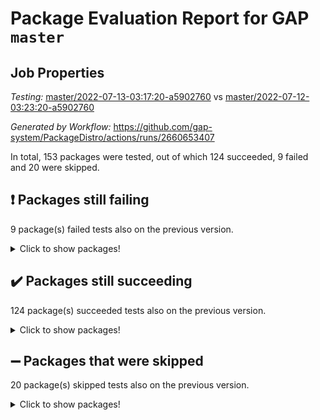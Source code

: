 # Package Evaluation Report for GAP `master`

## Job Properties

*Testing:* [master/2022-07-13-03:17:20-a5902760](https://github.com/gap-system/PackageDistro/blob/data/reports/master/2022-07-13-03:17:20-a5902760) vs [master/2022-07-12-03:23:20-a5902760](https://github.com/gap-system/PackageDistro/blob/data/reports/master/2022-07-12-03:23:20-a5902760)

*Generated by Workflow:* https://github.com/gap-system/PackageDistro/actions/runs/2660653407

In total, 153 packages were tested, out of which 124 succeeded, 9 failed and 20 were skipped.

## :exclamation: Packages still failing

9 package(s) failed tests also on the previous version.
<details><summary>Click to show packages!</summary>

- francy 1.2.4 [(failure)](https://github.com/gap-system/PackageDistro/runs/7313640530?check_suite_focus=true)
- hap 1.44 [(failure)](https://github.com/gap-system/PackageDistro/runs/7313641089?check_suite_focus=true)
- packagemanager 1.2 [(failure)](https://github.com/gap-system/PackageDistro/runs/7313642881?check_suite_focus=true)
- qpa 1.33 [(failure)](https://github.com/gap-system/PackageDistro/runs/7313643133?check_suite_focus=true)
- rcwa 4.6.4 [(failure)](https://github.com/gap-system/PackageDistro/runs/7313643223?check_suite_focus=true)
- recog 1.3.2 [(failure)](https://github.com/gap-system/PackageDistro/runs/7313643303?check_suite_focus=true)
- semigroups 4.0.0 [(failure)](https://github.com/gap-system/PackageDistro/runs/7313643505?check_suite_focus=true)
- ugaly 4.0.2 [(failure)](https://github.com/gap-system/PackageDistro/runs/7313644583?check_suite_focus=true)
- yangbaxter 0.10.0 [(failure)](https://github.com/gap-system/PackageDistro/runs/7313645008?check_suite_focus=true)
</details>

## :heavy_check_mark: Packages still succeeding

124 package(s) succeeded tests also on the previous version.
<details><summary>Click to show packages!</summary>

- ace 5.4 [(success)](https://github.com/gap-system/PackageDistro/runs/7313638347?check_suite_focus=true)
- aclib 1.3.2 [(success)](https://github.com/gap-system/PackageDistro/runs/7313638391?check_suite_focus=true)
- agt 0.2 [(success)](https://github.com/gap-system/PackageDistro/runs/7313638438?check_suite_focus=true)
- alnuth 3.2.1 [(success)](https://github.com/gap-system/PackageDistro/runs/7313638489?check_suite_focus=true)
- anupq 3.2.6 [(success)](https://github.com/gap-system/PackageDistro/runs/7313638538?check_suite_focus=true)
- atlasrep 2.1.2 [(success)](https://github.com/gap-system/PackageDistro/runs/7313638573?check_suite_focus=true)
- autodoc 2022.07.10 [(success)](https://github.com/gap-system/PackageDistro/runs/7313638608?check_suite_focus=true)
- automata 1.15 [(success)](https://github.com/gap-system/PackageDistro/runs/7313638653?check_suite_focus=true)
- automgrp 1.3.2 [(success)](https://github.com/gap-system/PackageDistro/runs/7313638685?check_suite_focus=true)
- autpgrp 1.10.2 [(success)](https://github.com/gap-system/PackageDistro/runs/7313638719?check_suite_focus=true)
- cap 2022.06-05 [(success)](https://github.com/gap-system/PackageDistro/runs/7313638759?check_suite_focus=true)
- caratinterface 2.3.3 [(success)](https://github.com/gap-system/PackageDistro/runs/7313638804?check_suite_focus=true)
- cddinterface 2020.06.24 [(success)](https://github.com/gap-system/PackageDistro/runs/7313638833?check_suite_focus=true)
- circle 1.6.5 [(success)](https://github.com/gap-system/PackageDistro/runs/7313638867?check_suite_focus=true)
- classicpres 1.22 [(success)](https://github.com/gap-system/PackageDistro/runs/7313638951?check_suite_focus=true)
- cohomolo 1.6.10 [(success)](https://github.com/gap-system/PackageDistro/runs/7313638981?check_suite_focus=true)
- congruence 1.2.4 [(success)](https://github.com/gap-system/PackageDistro/runs/7313639021?check_suite_focus=true)
- corelg 1.56 [(success)](https://github.com/gap-system/PackageDistro/runs/7313639045?check_suite_focus=true)
- crime 1.6 [(success)](https://github.com/gap-system/PackageDistro/runs/7313639074?check_suite_focus=true)
- crisp 1.4.5 [(success)](https://github.com/gap-system/PackageDistro/runs/7313639125?check_suite_focus=true)
- crypting 0.10 [(success)](https://github.com/gap-system/PackageDistro/runs/7313639183?check_suite_focus=true)
- cryst 4.1.24 [(success)](https://github.com/gap-system/PackageDistro/runs/7313639256?check_suite_focus=true)
- crystcat 1.1.9 [(success)](https://github.com/gap-system/PackageDistro/runs/7313639314?check_suite_focus=true)
- ctbllib 1.3.4 [(success)](https://github.com/gap-system/PackageDistro/runs/7313639375?check_suite_focus=true)
- cubefree 1.19 [(success)](https://github.com/gap-system/PackageDistro/runs/7313639428?check_suite_focus=true)
- curlinterface 2.2.2 [(success)](https://github.com/gap-system/PackageDistro/runs/7313639497?check_suite_focus=true)
- cvec 2.7.5 [(success)](https://github.com/gap-system/PackageDistro/runs/7313639545?check_suite_focus=true)
- datastructures 0.2.7 [(success)](https://github.com/gap-system/PackageDistro/runs/7313639596?check_suite_focus=true)
- deepthought 1.0.5 [(success)](https://github.com/gap-system/PackageDistro/runs/7313639663?check_suite_focus=true)
- design 1.7 [(success)](https://github.com/gap-system/PackageDistro/runs/7313639716?check_suite_focus=true)
- difsets 2.3.1 [(success)](https://github.com/gap-system/PackageDistro/runs/7313639800?check_suite_focus=true)
- digraphs 1.5.3 [(success)](https://github.com/gap-system/PackageDistro/runs/7313639857?check_suite_focus=true)
- edim 1.3.5 [(success)](https://github.com/gap-system/PackageDistro/runs/7313639921?check_suite_focus=true)
- example 4.3.1 [(success)](https://github.com/gap-system/PackageDistro/runs/7313639973?check_suite_focus=true)
- factint 1.6.3 [(success)](https://github.com/gap-system/PackageDistro/runs/7313640041?check_suite_focus=true)
- ferret 1.0.8 [(success)](https://github.com/gap-system/PackageDistro/runs/7313640106?check_suite_focus=true)
- fga 1.4.0 [(success)](https://github.com/gap-system/PackageDistro/runs/7313640192?check_suite_focus=true)
- fining 1.5 [(success)](https://github.com/gap-system/PackageDistro/runs/7313640251?check_suite_focus=true)
- float 1.0.3 [(success)](https://github.com/gap-system/PackageDistro/runs/7313640310?check_suite_focus=true)
- format 1.4.3 [(success)](https://github.com/gap-system/PackageDistro/runs/7313640355?check_suite_focus=true)
- forms 1.2.8 [(success)](https://github.com/gap-system/PackageDistro/runs/7313640390?check_suite_focus=true)
- fplsa 1.2.5 [(success)](https://github.com/gap-system/PackageDistro/runs/7313640445?check_suite_focus=true)
- fr 2.4.8 [(success)](https://github.com/gap-system/PackageDistro/runs/7313640492?check_suite_focus=true)
- fwtree 1.3 [(success)](https://github.com/gap-system/PackageDistro/runs/7313640574?check_suite_focus=true)
- gbnp 1.0.5 [(success)](https://github.com/gap-system/PackageDistro/runs/7313640624?check_suite_focus=true)
- generalizedmorphismsforcap 2022.05-01 [(success)](https://github.com/gap-system/PackageDistro/runs/7313640684?check_suite_focus=true)
- genss 1.6.6 [(success)](https://github.com/gap-system/PackageDistro/runs/7313640739?check_suite_focus=true)
- gradedringforhomalg 2022.06-01 [(success)](https://github.com/gap-system/PackageDistro/runs/7313640797?check_suite_focus=true)
- grape 4.8.5 [(success)](https://github.com/gap-system/PackageDistro/runs/7313640843?check_suite_focus=true)
- groupoids 1.69 [(success)](https://github.com/gap-system/PackageDistro/runs/7313640887?check_suite_focus=true)
- grpconst 2.6.2 [(success)](https://github.com/gap-system/PackageDistro/runs/7313640944?check_suite_focus=true)
- guarana 0.96.3 [(success)](https://github.com/gap-system/PackageDistro/runs/7313640985?check_suite_focus=true)
- guava 3.16 [(success)](https://github.com/gap-system/PackageDistro/runs/7313641035?check_suite_focus=true)
- hapcryst 0.1.14 [(success)](https://github.com/gap-system/PackageDistro/runs/7313641134?check_suite_focus=true)
- hecke 1.5.3 [(success)](https://github.com/gap-system/PackageDistro/runs/7313641176?check_suite_focus=true)
- help 3.5 [(success)](https://github.com/gap-system/PackageDistro/runs/7313641220?check_suite_focus=true)
- idrel 2.44 [(success)](https://github.com/gap-system/PackageDistro/runs/7313641255?check_suite_focus=true)
- images 1.3.1 [(success)](https://github.com/gap-system/PackageDistro/runs/7313641282?check_suite_focus=true)
- intpic 0.3.0 [(success)](https://github.com/gap-system/PackageDistro/runs/7313641313?check_suite_focus=true)
- io 4.7.2 [(success)](https://github.com/gap-system/PackageDistro/runs/7313641351?check_suite_focus=true)
- irredsol 1.4.3 [(success)](https://github.com/gap-system/PackageDistro/runs/7313641376?check_suite_focus=true)
- json 2.1.0 [(success)](https://github.com/gap-system/PackageDistro/runs/7313641403?check_suite_focus=true)
- jupyterkernel 1.4.1 [(success)](https://github.com/gap-system/PackageDistro/runs/7313641424?check_suite_focus=true)
- jupyterviz 1.5.1 [(success)](https://github.com/gap-system/PackageDistro/runs/7313641464?check_suite_focus=true)
- kan 1.34 [(success)](https://github.com/gap-system/PackageDistro/runs/7313641498?check_suite_focus=true)
- kbmag 1.5.9 [(success)](https://github.com/gap-system/PackageDistro/runs/7313641547?check_suite_focus=true)
- laguna 3.9.5 [(success)](https://github.com/gap-system/PackageDistro/runs/7313641618?check_suite_focus=true)
- liealgdb 2.2.1 [(success)](https://github.com/gap-system/PackageDistro/runs/7313641674?check_suite_focus=true)
- liepring 2.6 [(success)](https://github.com/gap-system/PackageDistro/runs/7313641730?check_suite_focus=true)
- liering 2.4.2 [(success)](https://github.com/gap-system/PackageDistro/runs/7313641789?check_suite_focus=true)
- linearalgebraforcap 2022.06-03 [(success)](https://github.com/gap-system/PackageDistro/runs/7313641891?check_suite_focus=true)
- loops 3.4.1 [(success)](https://github.com/gap-system/PackageDistro/runs/7313641963?check_suite_focus=true)
- lpres 1.0.3 [(success)](https://github.com/gap-system/PackageDistro/runs/7313642020?check_suite_focus=true)
- majoranaalgebras 1.4 [(success)](https://github.com/gap-system/PackageDistro/runs/7313642085?check_suite_focus=true)
- mapclass 1.4.5 [(success)](https://github.com/gap-system/PackageDistro/runs/7313642157?check_suite_focus=true)
- matgrp 0.64 [(success)](https://github.com/gap-system/PackageDistro/runs/7313642209?check_suite_focus=true)
- modisom 2.5.2 [(success)](https://github.com/gap-system/PackageDistro/runs/7313642264?check_suite_focus=true)
- modulepresentationsforcap 2022.05-03 [(success)](https://github.com/gap-system/PackageDistro/runs/7313642331?check_suite_focus=true)
- monoidalcategories 2022.06-07 [(success)](https://github.com/gap-system/PackageDistro/runs/7313642381?check_suite_focus=true)
- nconvex 2020.11-04 [(success)](https://github.com/gap-system/PackageDistro/runs/7313642435?check_suite_focus=true)
- nilmat 1.4.1 [(success)](https://github.com/gap-system/PackageDistro/runs/7313642474?check_suite_focus=true)
- nock 1.5 [(success)](https://github.com/gap-system/PackageDistro/runs/7313642516?check_suite_focus=true)
- normalizinterface 1.3.3 [(success)](https://github.com/gap-system/PackageDistro/runs/7313642584?check_suite_focus=true)
- nq 2.5.8 [(success)](https://github.com/gap-system/PackageDistro/runs/7313642647?check_suite_focus=true)
- numericalsgps 1.3.0 [(success)](https://github.com/gap-system/PackageDistro/runs/7313642732?check_suite_focus=true)
- openmath 11.5.1 [(success)](https://github.com/gap-system/PackageDistro/runs/7313642767?check_suite_focus=true)
- orb 4.8.4 [(success)](https://github.com/gap-system/PackageDistro/runs/7313642838?check_suite_focus=true)
- patternclass 2.4.2 [(success)](https://github.com/gap-system/PackageDistro/runs/7313642924?check_suite_focus=true)
- permut 2.0.4 [(success)](https://github.com/gap-system/PackageDistro/runs/7313642959?check_suite_focus=true)
- polenta 1.3.10 [(success)](https://github.com/gap-system/PackageDistro/runs/7313642987?check_suite_focus=true)
- polymaking 0.8.6 [(success)](https://github.com/gap-system/PackageDistro/runs/7313643018?check_suite_focus=true)
- primgrp 3.4.2 [(success)](https://github.com/gap-system/PackageDistro/runs/7313643056?check_suite_focus=true)
- profiling 2.5.0 [(success)](https://github.com/gap-system/PackageDistro/runs/7313643094?check_suite_focus=true)
- quagroup 1.8.3 [(success)](https://github.com/gap-system/PackageDistro/runs/7313643162?check_suite_focus=true)
- radiroot 2.9 [(success)](https://github.com/gap-system/PackageDistro/runs/7313643192?check_suite_focus=true)
- rds 1.8 [(success)](https://github.com/gap-system/PackageDistro/runs/7313643257?check_suite_focus=true)
- repndecomp 1.2.1 [(success)](https://github.com/gap-system/PackageDistro/runs/7313643338?check_suite_focus=true)
- repsn 3.1.0 [(success)](https://github.com/gap-system/PackageDistro/runs/7313643382?check_suite_focus=true)
- resclasses 4.7.2 [(success)](https://github.com/gap-system/PackageDistro/runs/7313643415?check_suite_focus=true)
- scscp 2.3.1 [(success)](https://github.com/gap-system/PackageDistro/runs/7313643461?check_suite_focus=true)
- sglppow 2.2 [(success)](https://github.com/gap-system/PackageDistro/runs/7313643540?check_suite_focus=true)
- sgpviz 0.999.5 [(success)](https://github.com/gap-system/PackageDistro/runs/7313643603?check_suite_focus=true)
- simpcomp 2.1.14 [(success)](https://github.com/gap-system/PackageDistro/runs/7313643655?check_suite_focus=true)
- singular 2020.12.18 [(success)](https://github.com/gap-system/PackageDistro/runs/7313643689?check_suite_focus=true)
- sla 1.5.3 [(success)](https://github.com/gap-system/PackageDistro/runs/7313643746?check_suite_focus=true)
- smallgrp 1.5 [(success)](https://github.com/gap-system/PackageDistro/runs/7313643817?check_suite_focus=true)
- smallsemi 0.6.13 [(success)](https://github.com/gap-system/PackageDistro/runs/7313643913?check_suite_focus=true)
- sonata 2.9.4 [(success)](https://github.com/gap-system/PackageDistro/runs/7313644002?check_suite_focus=true)
- sophus 1.25 [(success)](https://github.com/gap-system/PackageDistro/runs/7313644079?check_suite_focus=true)
- spinsym 1.5.2 [(success)](https://github.com/gap-system/PackageDistro/runs/7313644158?check_suite_focus=true)
- symbcompcc 1.3.2 [(success)](https://github.com/gap-system/PackageDistro/runs/7313644234?check_suite_focus=true)
- thelma 1.3 [(success)](https://github.com/gap-system/PackageDistro/runs/7313644319?check_suite_focus=true)
- tomlib 1.2.9 [(success)](https://github.com/gap-system/PackageDistro/runs/7313644397?check_suite_focus=true)
- toric 1.9.5 [(success)](https://github.com/gap-system/PackageDistro/runs/7313644466?check_suite_focus=true)
- transgrp 3.6.2 [(success)](https://github.com/gap-system/PackageDistro/runs/7313644530?check_suite_focus=true)
- unipot 1.5 [(success)](https://github.com/gap-system/PackageDistro/runs/7313644629?check_suite_focus=true)
- unitlib 4.1.0 [(success)](https://github.com/gap-system/PackageDistro/runs/7313644675?check_suite_focus=true)
- utils 0.74 [(success)](https://github.com/gap-system/PackageDistro/runs/7313644748?check_suite_focus=true)
- uuid 0.7 [(success)](https://github.com/gap-system/PackageDistro/runs/7313644784?check_suite_focus=true)
- walrus 0.9991 [(success)](https://github.com/gap-system/PackageDistro/runs/7313644822?check_suite_focus=true)
- wedderga 4.10.2 [(success)](https://github.com/gap-system/PackageDistro/runs/7313644865?check_suite_focus=true)
- xmod 2.88 [(success)](https://github.com/gap-system/PackageDistro/runs/7313644906?check_suite_focus=true)
- xmodalg 1.22 [(success)](https://github.com/gap-system/PackageDistro/runs/7313644950?check_suite_focus=true)
- zeromqinterface 0.13 [(success)](https://github.com/gap-system/PackageDistro/runs/7313645061?check_suite_focus=true)
</details>

## :heavy_minus_sign: Packages that were skipped

20 package(s) skipped tests also on the previous version.
<details><summary>Click to show packages!</summary>

- 4ti2interface 2022.03-01 [(skipped)](https://github.com/gap-system/PackageDistro/runs/7313558037?check_suite_focus=true)
- browse 1.8.14 [(skipped)](https://github.com/gap-system/PackageDistro/runs/7313558037?check_suite_focus=true)
- examplesforhomalg 2022.03-01 [(skipped)](https://github.com/gap-system/PackageDistro/runs/7313558037?check_suite_focus=true)
- gapdoc 1.6.5 [(skipped)](https://github.com/gap-system/PackageDistro/runs/7313558037?check_suite_focus=true)
- gauss 2022.03-01 [(skipped)](https://github.com/gap-system/PackageDistro/runs/7313558037?check_suite_focus=true)
- gaussforhomalg 2022.03-01 [(skipped)](https://github.com/gap-system/PackageDistro/runs/7313558037?check_suite_focus=true)
- gradedmodules 2022.03-01 [(skipped)](https://github.com/gap-system/PackageDistro/runs/7313558037?check_suite_focus=true)
- homalg 2022.03-01 [(skipped)](https://github.com/gap-system/PackageDistro/runs/7313558037?check_suite_focus=true)
- homalgtocas 2022.03-01 [(skipped)](https://github.com/gap-system/PackageDistro/runs/7313558037?check_suite_focus=true)
- io_forhomalg 2022.03-01 [(skipped)](https://github.com/gap-system/PackageDistro/runs/7313558037?check_suite_focus=true)
- itc 1.5.1 [(skipped)](https://github.com/gap-system/PackageDistro/runs/7313558037?check_suite_focus=true)
- localizeringforhomalg 2022.03-01 [(skipped)](https://github.com/gap-system/PackageDistro/runs/7313558037?check_suite_focus=true)
- matricesforhomalg 2022.06-01 [(skipped)](https://github.com/gap-system/PackageDistro/runs/7313558037?check_suite_focus=true)
- modules 2022.03-01 [(skipped)](https://github.com/gap-system/PackageDistro/runs/7313558037?check_suite_focus=true)
- polycyclic 2.16 [(skipped)](https://github.com/gap-system/PackageDistro/runs/7313558037?check_suite_focus=true)
- ringsforhomalg 2022.04-01 [(skipped)](https://github.com/gap-system/PackageDistro/runs/7313558037?check_suite_focus=true)
- sco 2022.03-01 [(skipped)](https://github.com/gap-system/PackageDistro/runs/7313558037?check_suite_focus=true)
- toolsforhomalg 2022.05-01 [(skipped)](https://github.com/gap-system/PackageDistro/runs/7313558037?check_suite_focus=true)
- toricvarieties 2022.03.23 [(skipped)](https://github.com/gap-system/PackageDistro/runs/7313558037?check_suite_focus=true)
- xgap 4.31 [(skipped)](https://github.com/gap-system/PackageDistro/runs/7313558037?check_suite_focus=true)
</details>

